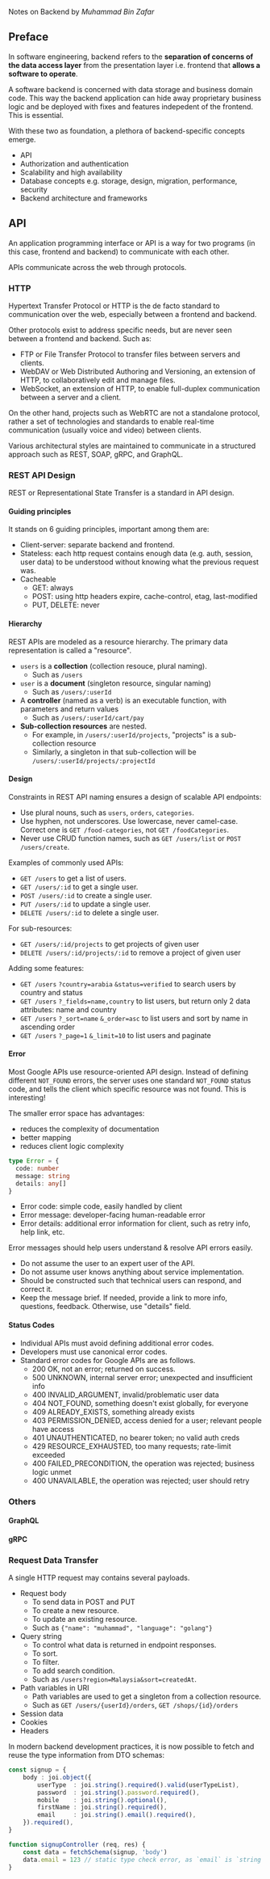 Notes on Backend by *Muhammad Bin Zafar*

## Preface
In software engineering, backend refers to the **separation of concerns of the data access layer** from the presentation layer i.e. frontend that **allows a software to operate**.

A software backend is concerned with data storage and business domain code. This way the backend application can hide away proprietary business logic and be deployed with fixes and features indepedent of the frontend. This is essential.

With these two as foundation, a plethora of backend-specific concepts emerge.
- API
- Authorization and authentication
- Scalability and high availability
- Database concepts e.g. storage, design, migration, performance, security
- Backend architecture and frameworks

## API
An application programming interface or API is a way for two programs (in this case, frontend and backend) to communicate with each other.

APIs communicate across the web through protocols. 

### HTTP
Hypertext Transfer Protocol or HTTP is the de facto standard to communication over the web, especially between a frontend and backend. 

Other protocols exist to address specific needs, but are never seen between a frontend and backend. Such as:
- FTP or File Transfer Protocol to transfer files between servers and clients.
- WebDAV or Web Distributed Authoring and Versioning, an extension of HTTP, to collaboratively edit and manage files.
- WebSocket, an extension of HTTP, to enable full-duplex communication between a server and a client.

On the other hand, projects such as WebRTC are not a standalone protocol, rather a set of technologies and standards to enable real-time communication (usually voice and video) between clients.

Various architectural styles are maintained to communicate in a structured approach such as REST, SOAP, gRPC, and GraphQL.

### REST API Design
REST or Representational State Transfer is a standard in API design. 

#### Guiding principles
It stands on 6 guiding principles, important among them are:
- Client-server: separate backend and frontend.
- Stateless: each http request contains enough data (e.g. auth, session, user data) to be understood without knowing what the previous request was.
- Cacheable
	- GET: always
	- POST: using http headers expire, cache-control, etag, last-modified
	- PUT, DELETE: never

#### Hierarchy
REST APIs are modeled as a resource hierarchy. The primary data representation is called a "resource".
- `users` is a **collection** (collection resouce, plural naming).
	- Such as `/users`
- `user` is a **document** (singleton resource, singular naming)
	- Such as `/users/:userId`
- A **controller** (named as a verb) is an executable function, with parameters and return values
	- Such as `/users/:userId/cart/pay`
- **Sub-collection resources** are nested. 
	- For example, in `/users/:userId/projects`, "projects" is a sub-collection resource
	- Similarly, a singleton in that sub-collection will be `/users/:userId/projects/:projectId`


#### Design
Constraints in REST API naming ensures a design of scalable API endpoints:

- Use plural nouns, such as `users`, `orders`, `categories`.
- Use hyphen, not underscores. Use lowercase, never camel-case. Correct one is `GET /food-categories`, not `GET /foodCategories`.
- Never use CRUD function names, such as `GET /users/list` or `POST /users/create`.

Examples of commonly used APIs:
- `GET /users` to get a list of users.
- `GET /users/:id` to get a single user.
- `POST /users/:id` to create a single user.
- `PUT /users/:id` to update a single user.
- `DELETE /users/:id` to delete a single user.

For sub-resources:
- `GET /users/:id/projects` to get projects of given user
- `DELETE /users/:id/projects/:id` to remove a project of given user

Adding some features:
- `GET /users` `?country=arabia` `&status=verified` to search users by country and status
- `GET /users` `?_fields=name,country` to list users, but return only 2 data attributes: name and country
- `GET /users` `?_sort=name` `&_order=asc` to list users and sort by name in ascending order
- `GET /users` `?_page=1` `&_limit=10` to list users and paginate

#### Error
Most Google APIs use resource-oriented API design. Instead of defining different `NOT_FOUND` errors, the server uses one standard `NOT_FOUND` status code, and tells the client which specific resource was not found. This is interesting!

The smaller error space has advantages:
- reduces the complexity of documentation
- better mapping
- reduces client logic complexity

```ts
type Error = {
  code: number
  message: string
  details: any[]
}
```

- Error code: simple code, easily handled by client
- Error message: developer-facing human-readable error
- Error details: additional error information for client, such as retry info, help link, etc.

Error messages should help users understand & resolve API errors easily.
- Do not assume the user to an expert user of the API.
- Do not assume user knows anything about service implementation.
- Should be constructed such that technical users can respond, and correct it.
- Keep the message brief. If needed, provide a link to more info, questions, feedback. Otherwise, use "details" field.

#### Status Codes
- Individual APIs must avoid defining additional error codes.
- Developers must use canonical error codes.
- Standard error codes for Google APIs are as follows.
	- 200 OK, not an error; returned on success.
	- 500 UNKNOWN, internal server error; unexpected and insufficient info
	- 400 INVALID_ARGUMENT, invalid/problematic user data
	- 404 NOT_FOUND, something doesn't exist globally, for everyone
	- 409 ALREADY_EXISTS, something already exists
	- 403 PERMISSION_DENIED, access denied for a user; relevant people have access
	- 401 UNAUTHENTICATED, no bearer token; no valid auth creds
	- 429 RESOURCE_EXHAUSTED, too many requests; rate-limit exceeded
	- 400 FAILED_PRECONDITION, the operation was rejected; business logic unmet
	- 400 UNAVAILABLE, the operation was rejected; user should retry

### Others
#### GraphQL
#### gRPC

### Request Data Transfer
A single HTTP request may contains several payloads.
- Request body
	- To send data in POST and PUT
	- To create a new resource.
	- To update an existing resource.
	- Such as `{"name": "muhammad", "language": "golang"}`
- Query string
	- To control what data is returned in endpoint responses.
	- To sort.
	- To filter.
	- To add search condition.
	- Such as `/users?region=Malaysia&sort=createdAt`.
- Path variables in URI
	- Path variables are used to get a singleton from a collection resource.
	- Such as `GET /users/{userId}/orders`, `GET /shops/{id}/orders`
- Session data
- Cookies
- Headers

In modern backend development practices, it is now possible to fetch and reuse the type information from DTO schemas:
```ts
const signup = {
	body : joi.object({
		userType  : joi.string().required().valid(userTypeList),
		password  : joi.string().password.required(),
		mobile    : joi.string().optional(),
		firstName : joi.string().required(),
		email     : joi.string().email().required(),
	}).required(),
}

function signupController (req, res) {
	const data = fetchSchema(signup, 'body')
	data.email = 123 // static type check error, as `email` is `string`
}
```


